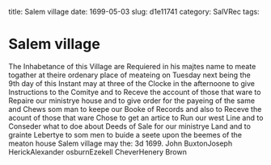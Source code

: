 title: Salem village
date: 1699-05-03
slug: d1e11741
category: SalVRec
tags: 


<div markdown class="doc" id="d1e11741">


# Salem village

The Inhabetance of this Village are Requiered in his majtes name to meate togather at theire ordenary place of meateing on Tuesday next being the 9th day of this Instant may at three of the Clocke in the afternoone to give Instructions to the Comitye and to Receve the account of those that ware to Repaire our ministrye house and to give order for the payeing of the same and Chews som man to keepe our Booke of Records and also to Receve the acount of those that ware Chose to get an artice to Run our west Line and to Conseder what to doe about Deeds of Sale for our ministrye Land and to grainte Lebertye to som men to buide a seete upon the beemes of the meaton house Salem village may the: 3d 1699. John BuxtonJoseph HerickAlexander osburnEzekell CheverHenery Brown
</div>